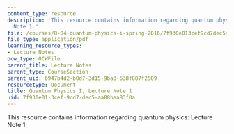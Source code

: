 ```yaml
---
content_type: resource
description: 'This resource contains information regarding quantum physics: Lecture
  Note 1.'
file: /courses/8-04-quantum-physics-i-spring-2016/7f930e013cef9cd7dec5aa88baa83f0a_MIT8_04S16_LecNotes1.pdf
file_type: application/pdf
learning_resource_types:
- Lecture Notes
ocw_type: OCWFile
parent_title: Lecture Notes
parent_type: CourseSection
parent_uid: 6947b4d2-b0d7-3d15-9ba3-638f887f2509
resourcetype: Document
title: Quantum Physics I, Lecture Note 1
uid: 7f930e01-3cef-9cd7-dec5-aa88baa83f0a
---
```

This resource contains information regarding quantum physics: Lecture Note 1.

